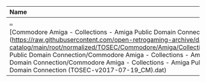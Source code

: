 |Name|Size|
|:---|---:|
|[..](../index.html)|DIR|
|[Commodore Amiga - Collections - Amiga Public Domain Connection.dat](https://raw.githubusercontent.com/open-retrogaming-archive/dat-catalog/main/root/normalized/TOSEC/Commodore/Amiga/Collections/Amiga Public Domain Connection/Commodore Amiga - Collections - Amiga Public Domain Connection/Commodore Amiga - Collections - Amiga Public Domain Connection (TOSEC-v2017-07-19_CM).dat)|8581|

